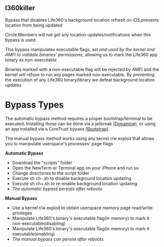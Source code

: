 ## l360killer

Bypass that disables Life360's background location refresh on iOS;prevents location from being updated 

Circle Members will not get any location updates/notifications when this bypass is used.

This bypass manipulates executable flags, _set and used by the kernel and AMFI to vaildate binaries' permissions_, allowing us to mark the Life360 app binary as non-executable

Binaries marked with a non-executable flag will be rejected by AMFI and the kernel will refuse to run any pages marked non-executable. By preventing the execution of any Life360 binary/library we defeat background location updates

# Bypass Types

The automatic bypass method requires a proper bootstrap/terminal to be executed. Installing those can be done via a jailbreak [(Dopamine)](https://github.com/opa334/Dopamine), or using an app installed via a CoreTrust bypass [(Bootstrap)](https://github.com/RootHide/Bootstrap).

The manual bypass method works using any kernel r/w exploit that allows you to manipulate userspace's processes' page flags

**Automatic Bypass**

- Download the "scripts" folder
- Open the NewTerm or Terminal app on your iPhone and run su
- Change directories to the script folder 
- Execute sh ch-.sh to disable background location updating
- Execute sh ch+.sh to re-enable background location updating
- _The automatic bypass persists after reboots_

**Manual Bypass**
- Use a kernel r/w exploit to obtain userspace memory page read/write privileges
- Manipulate Life360's binary's executable flag(in memory) to mark it non-executable(disabling)
- Manipulate Life360's binary's executable flag(in memory) to mark it executable(enabling)
-  _The manual bypass can persist after reboots_


  

